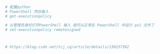 

























```bash
# 配置python
# PowerShell 然后输入 
# get-executionpolicy

# 以管理员身份打开PowerShell 输入 就可以正常在 PowerShell 中运行 ps1 文件了
# set-executionpolicy remotesigned



# https://blog.csdn.net/tcj_cq/article/details/130237392
```

